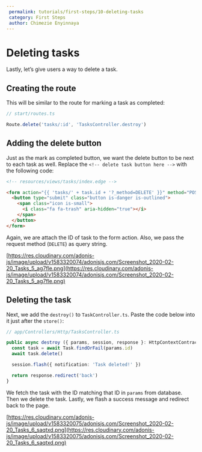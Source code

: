```yaml
---
 permalink: tutorials/first-steps/10-deleting-tasks
 category: First Steps
 author: Chimezie Enyinnaya
---
```


# Deleting tasks

Lastly, let’s give users a way to delete a task.

## Creating the route

This will be similar to the route for marking a task as completed:

```ts
// start/routes.ts

Route.delete('tasks/:id', 'TasksController.destroy')
```

## Adding the delete button

Just as the mark as completed button, we want the delete button to be next to each task as well. Replace the `<!-- delete task button here -->` with the following code:

```html
<!-- resources/views/tasks/index.edge -->

<form action="{{ 'tasks/' + task.id + '?_method=DELETE' }}" method="POST">
  <button type="submit" class="button is-danger is-outlined">
    <span class="icon is-small">
      <i class="fa fa-trash" aria-hidden="true"></i>
    </span>
  </button>
</form>
```

Again, we are attach the ID of task to the form action. Also, we pass the request method (`DELETE`) as query string.

[https://res.cloudinary.com/adonis-js/image/upload/v1583320074/adonisjs.com/Screenshot_2020-02-20_Tasks_5_ag7fle.png](https://res.cloudinary.com/adonis-js/image/upload/v1583320074/adonisjs.com/Screenshot_2020-02-20_Tasks_5_ag7fle.png)

## Deleting the task

Next, we add the `destroy()` to `TaskController.ts`. Paste the code below into it just after the `store()`:

```ts
// app/Controllers/Http/TasksController.ts

public async destroy ({ params, session, response }: HttpContextContract) {
  const task = await Task.findOrFail(params.id)
  await task.delete()

  session.flash({ notification: 'Task deleted!' })

  return response.redirect('back')
}
```

We fetch the task with the ID matching that ID in `params` from database. Then we delete the task. Lastly, we flash a success message and redirect back to the page.

[https://res.cloudinary.com/adonis-js/image/upload/v1583320075/adonisjs.com/Screenshot_2020-02-20_Tasks_6_saqtxd.png](https://res.cloudinary.com/adonis-js/image/upload/v1583320075/adonisjs.com/Screenshot_2020-02-20_Tasks_6_saqtxd.png)
